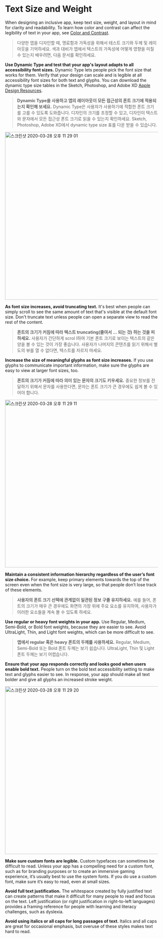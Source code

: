 # Text Size and Weight
When designing an inclusive app, keep text size, weight, and layout in mind for clarity and readability. To learn how color and contrast can affect the legibility of text in your app, see [Color and Contrast]([https://github.com/jum0/Human-Interface-Guidelines/tree/master/Accessibility/Color%20and%20Contrast).

> 다양한 앱을 디자인할 때, 명료함과 가독성을 위해서 테스트 크기와 두께 및 레이아웃을 기억하세요. 색과 대비가 앱에서 텍스트의 가독성에 어떻게 영향을 미칠 수 있는지 배우려면, 다음 문서를 확인하세요.



**Use Dynamic Type and test that your app's layout adapts to all accessibility font sizes.** Dynamic Type lets people pick the font size that works for them. Verify that your design can scale and is legible at all accessibility font sizes for both text and glyphs. You can download the dynamic type size tables in the Sketch, Photoshop, and Adobe XD [Apple Design Resources](https://developer.apple.com/design/resources/).

> **Dynamic Type을 사용하고 앱의 레이아웃이 모든 접근성의 폰트 크기에 적용되는지 확인해 보세요.** Dynamic Type은 사용자가 사용하기에 적합한 폰트 크기를 고를 수 있도록 도와줍니다. 디자인의 크기를 조정할 수 있고, 디자인이 텍스트와 문자에서 모든 접근성 폰트 크기로 읽을 수 있는지 확인하세요. Sketch, Photoshop, Adobe XD에서 dynamic type size 표를 다운 받을 수 있습니다.

<img width="552" alt="스크린샷 2020-03-28 오후 11 29 01" src="https://user-images.githubusercontent.com/40762111/77825359-190da800-714c-11ea-84a4-55c9d8d4f387.png">

**As font size increases, avoid truncating text.** It's best when people can simply scroll to see the same amount of text that's visible at the default font size. Don't truncate text unless people can open a separate view to read the rest of the content.

> **폰트의 크기가 커짐에 따라 텍스트 truncating(줄여서 ... 되는 것) 하는 것을 피하세요.** 사용자가 간단하게 scrol l하여 기본 폰트 크기로 보이는 텍스트의 같은 양을 볼 수 있는 것이 가장 좋습니다. 사용자가 나머지의 콘텐츠를 읽기 위해서 별도의 뷰를 열 수 없다면, 텍스트를 자르지 마세요.



**Increase the size of meaningful glyphs as font size increases.** If you use glyphs to communicate important information, make sure the glyphs are easy to view at larger font sizes, too.

> **폰트의 크기가 커짐에 따라 의미 있는 문자의 크기도 키우세요.** 중요한 정보를 전달하기 위해서 문자를 사용한다면, 문자는 폰트 크기가 큰 경우에도 쉽게 볼 수 있어야 합니다.

<img width="552" alt="스크린샷 2020-03-28 오후 11 29 11" src="https://user-images.githubusercontent.com/40762111/77825360-19a63e80-714c-11ea-8559-486c48cec577.png">

**Maintain a consistent information hierarchy regardless of the user’s font size choice.** For example, keep primary elements towards the top of the screen even when the font size is very large, so that people don’t lose track of these elements.

> **사용자의 폰트 크기 선택에 관계없이 일관된 정보 구졸 유지하세요.** 예를 들어, 폰트의 크기가 매우 큰 경우에도 화면의 가장 위에 주요 요소를 유지하여, 사용자가 이러한 요소들을 계속 볼 수 있도록 하세요.



**Use regular or heavy font weights in your app.** Use Regular, Medium, Semi-Bold, or Bold font weights, because they are easier to see. Avoid UltraLight, Thin, and Light font weights, which can be more difficult to see.

> **앱에서 regular 혹은 heavy 폰트의 두께를 사용하세요.** Regular, Medium, Semi-Bold 또는 Bold 폰트 두께는 보기 쉽습니다. UltraLight, Thin 및 Light 폰트 두께는 보기 어렵습니다.



**Ensure that your app responds correctly and looks good when users enable bold text.** People turn on the bold text accessibility setting to make text and glyphs easier to see. In response, your app should make all text bolder and give all glyphs an increased stroke weight.

> 

<img width="552" alt="스크린샷 2020-03-28 오후 11 29 20" src="https://user-images.githubusercontent.com/40762111/77825361-1ad76b80-714c-11ea-9553-1b5a4ef422e7.png">

**Make sure custom fonts are legible.** Custom typefaces can sometimes be difficult to read. Unless your app has a compelling need for a custom font, such as for branding purposes or to create an immersive gaming experience, it’s usually best to use the system fonts. If you do use a custom font, make sure it’s easy to read, even at small sizes.

**Avoid full text justification.** The whitespace created by fully justified text can create patterns that make it difficult for many people to read and focus on the text. Left justification (or right justification in right-to-left languages) provides a framing reference for people with learning and literacy challenges, such as dyslexia.

**Avoid using italics or all caps for long passages of text.** Italics and all caps are great for occasional emphasis, but overuse of these styles makes text hard to read.
